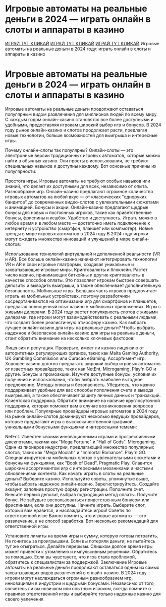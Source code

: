 # Игровые автоматы на реальные деньги в 2024 — играть онлайн в слоты и аппараты в казино
[ИГРАЙ ТУТ КЛИКАЙ](https://4pd-stat.com/click/66978cbb6bcc63613724a78d/125/14411/subaccount)
[ИГРАЙ ТУТ КЛИКАЙ](https://4pd-stat.com/click/66978cbb6bcc63613724a78d/125/14411/subaccount)
[ИГРАЙ ТУТ КЛИКАЙ](https://4pd-stat.com/click/66978cbb6bcc63613724a78d/125/14411/subaccount)
Игровые автоматы на реальные деньги в 2024 году: играть онлайн в слоты и аппараты в казино
# Игровые автоматы на реальные деньги в 2024 — играть онлайн в слоты и аппараты в казино
Игровые автоматы на реальные деньги продолжают оставаться популярным видом развлечения для миллионов людей по всему миру. С каждым годом онлайн-казино становятся все более доступными и удобными, предоставляя игрокам широкий выбор игр и бонусов. В 2024 году рынок онлайн-казино и слотов продолжает расти, предлагая новые технологии, больше возможностей для выигрыша и интересные игры.

Почему онлайн-слоты так популярны?
Онлайн-слоты — это электронные версии традиционных игровых автоматов, которые можно найти в обычных казино. Они просты в использовании, не требуют специальных навыков и доступны каждому. Вот основные причины их популярности:

Простота игры. Игровые автоматы не требуют особых навыков или знаний, что делает их доступными для всех, независимо от опыта.
Разнообразие игр. Онлайн-казино предлагают огромное количество игровых автоматов на любой вкус — от классических "одноруких бандитов" до современных видео-слотов с увлекательными сюжетами и анимацией.
Бонусы и акции. Онлайн-казино предлагают щедрые бонусы для новых и постоянных игроков, такие как приветственные бонусы, фриспины и кешбэк.
Удобство и доступность. Играть можно в любое время и в любом месте — достаточно иметь подключение к интернету и устройство (смартфон, планшет или компьютер).
Новые тренды в мире игровых автоматов в 2024 году
В 2024 году игроки могут ожидать множество инноваций и улучшений в мире онлайн-слотов:

Использование технологий виртуальной и дополненной реальности (VR и AR). Все больше онлайн-казино начинают интегрировать технологии VR и AR в свои игровые платформы, создавая уникальные и захватывающие игровые миры.
Криптовалюты и блокчейн. Растет число казино, принимающих биткойны и другие криптовалюты в качестве способов оплаты. Это позволяет игрокам быстрее совершать депозиты и выводить выигрыши, а также обеспечивает дополнительную безопасность.
Мобильные игры. Большая часть игроков предпочитает играть на мобильных устройствах, поэтому разработчики сосредотачиваются на оптимизации игр для смартфонов и планшетов, предлагая полноценный опыт казино в мобильных приложениях.
Игры с живыми дилерами. В 2024 году растет популярность слотов с живыми дилерами, где игроки могут взаимодействовать с реальными людьми, что создает более реалистичную атмосферу казино.
Как выбрать лучшее онлайн-казино для игры на реальные деньги?
Чтобы выбрать надежное и безопасное онлайн-казино для игры на реальные деньги, стоит обратить внимание на несколько ключевых факторов:

Лицензия и репутация. Проверьте, имеет ли казино лицензию от авторитетных регулирующих органов, таких как Malta Gaming Authority, UK Gambling Commission или Curacao eGaming.
Ассортимент игр. Хорошее казино должно предлагать широкий выбор игровых автоматов от известных провайдеров, таких как NetEnt, Microgaming, Play'n GO и другие.
Бонусы и промоакции. Изучите доступные бонусы, условия их получения и использования, чтобы выбрать наиболее выгодное предложение.
Методы оплаты и безопасность. Убедитесь, что казино поддерживает удобные для вас способы пополнения счета и вывода выигрышей, а также обеспечивает защиту личных данных и транзакций.
Клиентская поддержка. Обратите внимание на наличие круглосуточной поддержки, которая поможет вам в случае возникновения вопросов или проблем.
Популярные провайдеры игровых автоматов в 2024 году
На рынке онлайн-слотов доминируют несколько ведущих провайдеров, которые предлагают игры с высококачественной графикой, уникальными бонусными функциями и интересными темами:

NetEnt. Известен своими инновационными играми и прогрессивными джекпотами, такими как "Mega Fortune" и "Hall of Gods".
Microgaming. Один из пионеров индустрии, предлагающий множество популярных слотов, таких как "Mega Moolah" и "Immortal Romance".
Play'n GO. Специализируется на мобильных слотах с увлекательными сюжетами и бонусными функциями, как "Book of Dead".
Pragmatic Play. Славится широким ассортиментом игр с интересными механиками и частыми обновлениями контента.
Как начать играть в слоты на реальные деньги?
Выберите казино. Используйте советы, упомянутые выше, чтобы выбрать надежное онлайн-казино.
Зарегистрируйтесь. Создайте аккаунт, заполнив простую форму регистрации.
Пополните счет. Внесите первый депозит, выбрав подходящий метод оплаты.
Получите бонус. Не забудьте воспользоваться приветственным бонусом или фриспинами, если они доступны.
Начните играть. Выберите слот, который вам нравится, и наслаждайтесь игрой!
Советы по ответственной игре
Важно помнить, что игровые автоматы — это развлечение, а не способ заработка. Вот несколько рекомендаций для ответственной игры:

Установите лимиты на время игры и сумму, которую готовы потратить.
Не гонитесь за проигрышами. Если вы потеряли деньги, не пытайтесь тут же отыграться.
Делайте перерывы. Слишком долгое время игры может привести к утомлению и импульсивным решениям.
Обратитесь за помощью. Если вы чувствуете, что игра стала проблемой, обратитесь к специалистам за поддержкой.
Заключение
Игровые автоматы на реальные деньги продолжают оставаться одним из самых захватывающих видов развлечений в онлайн-казино. В 2024 году игроки могут наслаждаться огромным разнообразием игр, инновациями в индустрии и щедрыми бонусами. Независимо от того, являетесь ли вы новичком или опытным игроком, всегда помните о правилах ответственной игры и выбирайте только надежные казино для своего увлечения.
